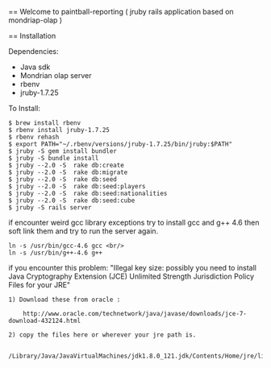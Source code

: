 == Welcome to paintball-reporting ( jruby rails application based on mondriap-olap )

== Installation

Dependencies:

* Java sdk 
* Mondrian olap server
* rbenv
* jruby-1.7.25

To Install:

    $ brew install rbenv
    $ rbenv install jruby-1.7.25
    $ rbenv rehash
    $ export PATH="~/.rbenv/versions/jruby-1.7.25/bin/jruby:$PATH"
    $ jruby -S gem install bundler
    $ jruby -S bundle install
    $ jruby --2.0 -S  rake db:create
    $ jruby --2.0 -S  rake db:migrate
    $ jruby --2.0 -S  rake db:seed
    $ jruby --2.0 -S  rake db:seed:players
    $ jruby --2.0 -S  rake db:seed:nationalities
    $ jruby --2.0 -S  rake db:seed:cube
    $ jruby -S rails server

if encounter weird gcc library exceptions try to install gcc and g++ 4.6 then soft link them and try to run the server again.

    ln -s /usr/bin/gcc-4.6 gcc <br/>
    ln -s /usr/bin/g++-4.6 g++

if you encounter this problem: "Illegal key size: possibly you need to install Java Cryptography Extension (JCE) Unlimited Strength Jurisdiction Policy Files for your JRE"


    1) Download these from oracle :

        http://www.oracle.com/technetwork/java/javase/downloads/jce-7-download-432124.html

    2) copy the files here or wherever your jre path is.
    
        /Library/Java/JavaVirtualMachines/jdk1.8.0_121.jdk/Contents/Home/jre/lib/security
